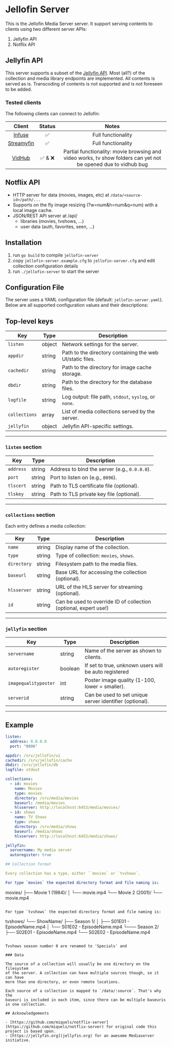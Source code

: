 # Jellofin Server

This is the Jellofin Media Server server. It support serving contents to clients using two different server APIs:

1. Jellyfin API
2. Notflix API

## Jellyfin API

This server supports a subset of the [Jellyfin API](https://api.jellyfin.org/). Most (all?) of the collection and media library endpoints are implemented. All contents is served as is. Transcoding of contents is not supported and is not foreseen to be added.

### Tested clients

The following clients can connect to Jellofin:

| Client                                           | Status      | Notes                 |
| :----------------------------------------------: | :---------: | :-------------------: |
| [Infuse](https://firecore.com/infuse)            | ✅  | Full functionality    |
| [Streamyfin](https://streamyfin.app/)            | ✅  | Full functionality    |
| [VidHub](https://okaapps.com/product/1659622164) | ✅ & ❌ | Partial functionality: movie browsing and video works, tv show folders can yet not be opened due to vidhub bug |

## Notflix API

- HTTP server for data (movies, images, etc) at `/data/<source-id>/path/...`
- Supports on the fly image resizing (?w=num&h=num&q=num) with a local image cache.
- JSON/REST API server at /api/
  - libraries (movies, tvshows, ...)
  - user data (auth, favorites, seen, ...)

## Installation

1. run `go build` to compile `jellofin-server`
2. copy `jellofin-server.example.cfg` to `jellofin-server.cfg` and edit collection configuration details
3. run `./jellofin-server` to start the server

## Configuration File

The server uses a YAML configuration file (default: `jellofin-server.yaml`). Below are all supported configuration values and their descriptions:

## Top-level keys

| Key         | Type    | Description                                                                 |
|-------------|---------|-----------------------------------------------------------------------------|
| `listen`    | object  | Network settings for the server.                                            |
| `appdir`    | string  | Path to the directory containing the web UI/static files.                   |
| `cachedir`  | string  | Path to the directory for image cache storage.                              |
| `dbdir`     | string  | Path to the directory for the database files.                               |
| `logfile`   | string  | Log output: file path, `stdout`, `syslog`, or `none`.                      |
| `collections` | array | List of media collections served by the server.                             |
| `jellyfin`  | object  | Jellyfin API-specific settings.                                          |

---

### `listen` section

| Key       | Type   | Description                                  |
|-----------|--------|----------------------------------------------|
| `address` | string | Address to bind the server (e.g., `0.0.0.0`).|
| `port`    | string | Port to listen on (e.g., `8096`).            |
| `tlscert` | string | Path to TLS certificate file (optional).     |
| `tlskey`  | string | Path to TLS private key file (optional).     |

---

### `collections` section

Each entry defines a media collection:

| Key         | Type   | Description                                                     |
| ----------- | ------ | --------------------------------------------------------------- |
| `name`      | string | Display name of the collection.                                 |
| `type`      | string | Type of collection: `movies`, `shows`.                          |
| `directory` | string | Filesystem path to the media files.                             |
| `baseurl`   | string | Base URL for accessing the collection (optional).               |
| `hlsserver` | string | URL of the HLS server for streaming (optional).                 |
| `id`        | string | Can be used to override ID of collection (optional, expert use!) |

---

### `jellyfin` section

| Key                  | Type    | Description                                                  |
| -------------------- | ------- | ------------------------------------------------------------ |
| `servername`         | string  | Name of the server as shown to clients.                      |
| `autoregister`       | boolean | If set to true, unknown users will be auto registered        |
| `imagequalityposter` | int     | Poster image quality (1-100, lower = smaller).               |
| `serverid`           | string  | Can be used to set unique server identifier (optional). |

---

## Example

```yaml
listen:
  address: 0.0.0.0
  port: "8096"

appdir: /srv/jellofin/ui
cachedir: /srv/jellofin/cache
dbdir: /srv/jellofin/db
logfile: stdout

collections:
  - id: movies
    name: Movies
    type: movies
    directory: /srv/media/movies
    baseurl: /media/movies
    hlsserver: http://localhost:6453/media/movies/
  - id: shows
    name: TV Shows
    type: shows
    directory: /srv/media/shows
    baseurl: /media/shows
    hlsserver: http://localhost:6453/media/shows/

jellyfin:
  servername: My media server
  autoregister: true

## Collection format

Every collection has a type, either ``movies` or `tvshows`.

For type `movies` the expected directory format and file naming is:

```
movies/
├── Movie 1 (1984)/
│   └── movie.mp4
└── Movie 2 (2001)/
    └── movie.mp4
```

For type `tvshows` the expected directory format and file naming is:

```
tvshows/
└── ShowName/
    ├── Season 1/
    │   ├── S01E01 - EpisodeName.mp4
    │   └── S01E02 - EpisodeName.mp4
    └─── Season 2/
        ├── S02E01 - EpisodeName.mp4
        └── S02E02 - EpisodeName.mp4
```

Tvshows season number 0 are renamed to 'Specials' and

### Data

The source of a collection will usually be one directory on the filesystem
of the server. A collection can have multiple sources though, so it can have
more than one directory, or even remote locations.

Each source of a collection is mapped to `/data/:source`. That's why the
baseuri is included in each item, since there can be multiple baseuris
in one collection.

## Acknowledgements

- [https://github.com/miquels/notflix-server](https://github.com/miquels/notflix-server) for original code this project is based upon.
- [https://jellyfin.org](jellyfin.org) for an awesome Mediaserver initiative.
